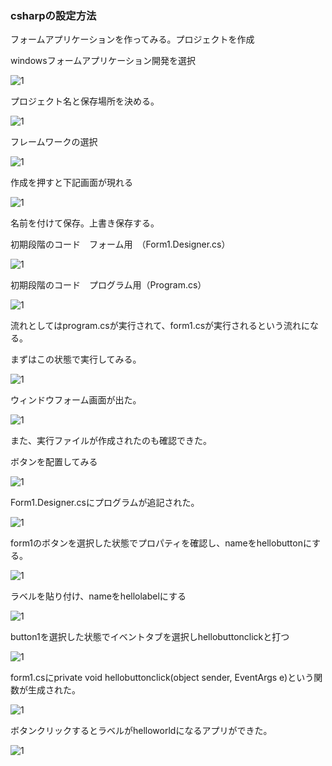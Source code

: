 ### csharpの設定方法

フォームアプリケーションを作ってみる。プロジェクトを作成

windowsフォームアプリケーション開発を選択

![1](csharp画像2/1.PNG)

プロジェクト名と保存場所を決める。

![1](csharp画像2/2.PNG)

フレームワークの選択

![1](csharp画像2/3.PNG)

作成を押すと下記画面が現れる

![1](csharp画像2/4.PNG)

名前を付けて保存。上書き保存する。

初期段階のコード　フォーム用　（Form1.Designer.cs）

![1](csharp画像2/5.PNG)

初期段階のコード　プログラム用（Program.cs）

![1](csharp画像2/6.PNG)

流れとしてはprogram.csが実行されて、form1.csが実行されるという流れになる。

まずはこの状態で実行してみる。

![1](csharp画像2/7.PNG)

ウィンドウフォーム画面が出た。

![1](csharp画像2/8.PNG)

また、実行ファイルが作成されたのも確認できた。

ボタンを配置してみる

![1](csharp画像2/9.PNG)

Form1.Designer.csにプログラムが追記された。

![1](csharp画像2/10.PNG)

form1のボタンを選択した状態でプロパティを確認し、nameをhellobuttonにする。

![1](csharp画像2/11.PNG)

ラベルを貼り付け、nameをhellolabelにする

![1](csharp画像2/12.PNG)

button1を選択した状態でイベントタブを選択しhellobuttonclickと打つ

![1](csharp画像2/13.PNG)

form1.csにprivate void hellobuttonclick(object sender, EventArgs e)という関数が生成された。

![1](csharp画像2/14.PNG)

ボタンクリックするとラベルがhelloworldになるアプリができた。

![1](csharp画像2/15.PNG)






